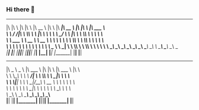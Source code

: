 ### Hi there 👋
 ___  __     ___  ___   ________   ___        ________  ________   ___  ___   ________      
|\  \|\  \  |\  \|\  \ |\   __  \ |\  \      |\  _____\|\   __  \ |\  \|\  \ |\   ___  \    
\ \  \/  /|_\ \  \\\  \\ \  \|\  \\ \  \     \ \  \__/ \ \  \|\  \\ \  \\\  \\ \  \\ \  \   
 \ \   ___  \\ \   __  \\ \   __  \\ \  \     \ \   __\ \ \  \\\  \\ \  \\\  \\ \  \\ \  \  
  \ \  \\ \  \\ \  \ \  \\ \  \ \  \\ \  \____ \ \  \_|  \ \  \\\  \\ \  \\\  \\ \  \\ \  \ 
   \ \__\\ \__\\ \__\ \__\\ \__\ \__\\ \_______\\ \__\    \ \_______\\ \_______\\ \__\\ \__\
    \|__| \|__| \|__|\|__| \|__|\|__| \|_______| \|__|     \|_______| \|_______| \|__| \|__|
                                                                                            
                                                                                                                                                          
 _____ ______    _______    ___  ___   ________   ___                                       
|\   _ \  _   \ |\  ___ \  |\  \|\  \ |\   ___ \ |\  \                                      
\ \  \\\__\ \  \\ \   __/| \ \  \\\  \\ \  \_|\ \\ \  \                                     
 \ \  \\|__| \  \\ \  \_|/__\ \   __  \\ \  \ \\ \\ \  \                                    
  \ \  \    \ \  \\ \  \_|\ \\ \  \ \  \\ \  \_\\ \\ \  \                                   
   \ \__\    \ \__\\ \_______\\ \__\ \__\\ \_______\\ \__\                                  
    \|__|     \|__| \|_______| \|__|\|__| \|_______| \|__|                                  

<!--
**KhalfounMehdi/KhalfounMehdi** is a ✨ _special_ ✨ repository because its `README.md` (this file) appears on your GitHub profile.

Here are some ideas to get you started:

- 🔭 I’m currently working on ...
- 🌱 I’m currently learning ...
- 👯 I’m looking to collaborate on ...
- 🤔 I’m looking for help with ...
- 💬 Ask me about ...
- 📫 How to reach me: ...
- 😄 Pronouns: ...
- ⚡ Fun fact: ...
-->
